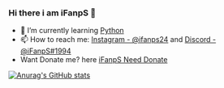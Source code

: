 ### Hi there i am iFanpS 👋

- 🌱 I’m currently learning [Python](https://python.org)
- 📫 How to reach me: [Instagram - @ifanps24](https://instagram.com/ifanps24) and [Discord - @iFanpS#1994](https://discord.gg/PCW8yJMDFJ)
- Want Donate me? here [iFanpS Need Donate](https://saweria.co/iFanpS)

[![Anurag's GitHub stats](https://github-readme-stats.vercel.app/api?username=iFanpS&show_icons=true&theme=tokyonight)](https://github.com/iFanpS/github-readme-stats)
